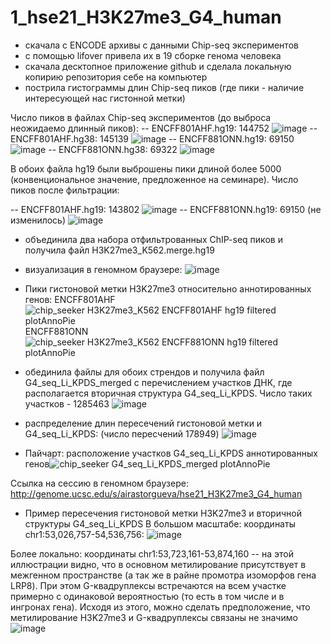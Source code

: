 # 1_hse21_H3K27me3_G4_human
- скачала с ENCODE архивы с данными Chip-seq экспериментов
- с помощью lifover привела их в 19 сборке генома человека
- скачала десктопное приложение github и сделала локальную копирию репозитория себе на компьютер
- пострила гистограммы длин Chip-seq пиков (где пики - наличие интересующей нас гистонной метки)

Число пиков в файлах Chip-seq экспериментов (до выброса неожидаемо длинный пиков):
-- ENCFF801AHF.hg19: 144752
![image](https://user-images.githubusercontent.com/84495736/121469434-261b5d80-c9c5-11eb-89a1-95d50552367f.png)
-- ENCFF801AHF.hg38: 145139
![image](https://user-images.githubusercontent.com/84495736/121469509-4ba86700-c9c5-11eb-8a96-415d5e9f145c.png)
-- ENCFF881ONN.hg19: 69150
![image](https://user-images.githubusercontent.com/84495736/121469567-62e75480-c9c5-11eb-8f7d-af556f0b4a68.png)
-- ENCFF881ONN.hg38: 69322
![image](https://user-images.githubusercontent.com/84495736/121469617-7b576f00-c9c5-11eb-93d6-bb661dbc472d.png)

В обоих файла hg19 были выброшены пики длиной более 5000 (конвенциональное значение, предложенное на семинаре).
Число пиков после фильтрации:

-- ENCFF801AHF.hg19: 143802
![image](https://user-images.githubusercontent.com/84495736/121472568-08042c00-c9ca-11eb-8dc1-64b9a0c5e343.png)
-- ENCFF881ONN.hg19: 69150 (не изменилось)
![image](https://user-images.githubusercontent.com/84495736/121472640-20744680-c9ca-11eb-941a-8e4f43731203.png)


- объединила два набора отфильтрованных ChIP-seq пиков и получила файл H3K27me3_K562.merge.hg19
- визуализация в геномном браузере:
![image](https://user-images.githubusercontent.com/84495736/121482742-16f0db80-c9d6-11eb-8e75-2acde6540f6e.png)

- Пики гистоновой метки H3K27me3 относительно аннотированных генов:
ENCFF801AHF ![chip_seeker H3K27me3_K562 ENCFF801AHF hg19 filtered plotAnnoPie](https://user-images.githubusercontent.com/84495736/121536581-dd3ac780-ca0b-11eb-8256-0a6fde8d0b7e.png)
ENCFF881ONN ![chip_seeker H3K27me3_K562 ENCFF881ONN hg19 filtered plotAnnoPie](https://user-images.githubusercontent.com/84495736/121536716-fb082c80-ca0b-11eb-8d99-ef545dee7f40.png)


- обединила файлы для обоих стрендов и получила файл G4_seq_Li_KPDS_merged с перечислением участков ДНК, где располагается вторичная структура G4_seq_Li_KPDS. Число таких участков - 1285463
![image](https://user-images.githubusercontent.com/84495736/121494709-a64fbc00-c9e1-11eb-86ea-7b879b88be92.png)

- распределение длин пересечений гистоновой метки и G4_seq_Li_KPDS:
(число пересчений 178949)
![image](https://user-images.githubusercontent.com/84495736/121495766-8e2c6c80-c9e2-11eb-9df2-7b6cea286e48.png)

- Пайчарт: расположение участков G4_seq_Li_KPDS аннотированных генов![chip_seeker G4_seq_Li_KPDS_merged plotAnnoPie](https://user-images.githubusercontent.com/84495736/121537865-fb54f780-ca0c-11eb-884d-8de0b66132ec.png)


Ссылка на сессию в геномном браузере: http://genome.ucsc.edu/s/airastorgueva/hse21_H3K27me3_G4_human

- Пример пересечения гистоновой метки H3K27me3 и вторичной структуры G4_seq_Li_KPDS
В большом масштабе: координаты chr1:53,026,757-54,536,756:
![image](https://user-images.githubusercontent.com/84495736/121523456-e83b2b00-c9fe-11eb-81e1-6006db32a40a.png)

Более локально: координаты chr1:53,723,161-53,874,160 -- на этой иллюстрации видно, что в основном метилирование присутствует в межгенном пространстве (а так же в райне промотра изоморфов гена LRP8). При этом G-квадруплексы встречаются на всем участке примерно с одинаковой вероятностью (то есть в том числе и в ингронах гена). Исходя из этого, можно сделать предположение, что метилирование H3K27me3 и G-квадруплексы связаны не значимо
![image](https://user-images.githubusercontent.com/84495736/121526986-9a282680-ca02-11eb-9943-dd7790f3528d.png)

